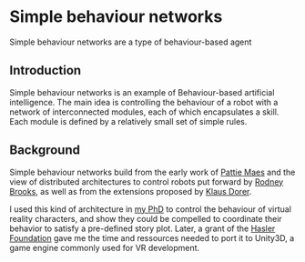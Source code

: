 # Simple behaviour networks

Simple behaviour networks are a type of behaviour-based agent 

## Introduction 
Simple behaviour networks is an example of Behaviour-based artificial intelligence. The main idea is controlling the behaviour of a robot with a network of interconnected modules, each of which encapsulates a skill. Each module is defined by a relatively small set of simple rules.


## Background

Simple behaviour networks build from the early work of [Pattie Maes](https://www.media.mit.edu/people/pattie/overview/) and the view of distributed architectures to control robots put forward by [Rodney Brooks](https://people.csail.mit.edu/brooks/), as well as from the extensions proposed by [Klaus Dorer](https://scholar.google.com/citations?user=f4r7JbMAAAAJ&hl=de).



I used this kind of architecture in [my PhD](https://joanllobera.github.io/files/lloberaPhD2012.pdf) to control the behaviour of virtual reality characters, and show they could be compelled to coordinate their behavior to satisfy a pre-defined story plot. 
Later, a grant of the [Hasler Foundation](https://haslerstiftung.ch/en/welcome-to-the-hasler-foundation/) gave me the time and ressources needed to port it to Unity3D, a game engine commonly used for VR development. 

